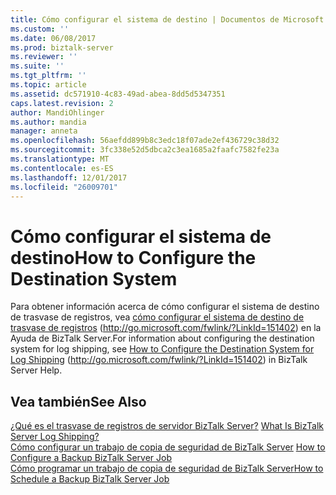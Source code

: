 ```yaml
---
title: Cómo configurar el sistema de destino | Documentos de Microsoft
ms.custom: ''
ms.date: 06/08/2017
ms.prod: biztalk-server
ms.reviewer: ''
ms.suite: ''
ms.tgt_pltfrm: ''
ms.topic: article
ms.assetid: dc571910-4c83-49ad-abea-8dd5d5347351
caps.latest.revision: 2
author: MandiOhlinger
ms.author: mandia
manager: anneta
ms.openlocfilehash: 56aefdd899b8c3edc18f07ade2ef436729c38d32
ms.sourcegitcommit: 3fc338e52d5dbca2c3ea1685a2faafc7582fe23a
ms.translationtype: MT
ms.contentlocale: es-ES
ms.lasthandoff: 12/01/2017
ms.locfileid: "26009701"
---
```

# <a name="how-to-configure-the-destination-system"></a><span data-ttu-id="ccf3c-102">Cómo configurar el sistema de destino</span><span class="sxs-lookup"><span data-stu-id="ccf3c-102">How to Configure the Destination System</span></span>
<span data-ttu-id="ccf3c-103">Para obtener información acerca de cómo configurar el sistema de destino de trasvase de registros, vea [cómo configurar el sistema de destino de trasvase de registros](http://go.microsoft.com/fwlink/?LinkId=151402) (http://go.microsoft.com/fwlink/?LinkId=151402) en la Ayuda de BizTalk Server.</span><span class="sxs-lookup"><span data-stu-id="ccf3c-103">For information about configuring the destination system for log shipping, see [How to Configure the Destination System for Log Shipping](http://go.microsoft.com/fwlink/?LinkId=151402) (http://go.microsoft.com/fwlink/?LinkId=151402) in BizTalk Server Help.</span></span>  
  
## <a name="see-also"></a><span data-ttu-id="ccf3c-104">Vea también</span><span class="sxs-lookup"><span data-stu-id="ccf3c-104">See Also</span></span>  
 <span data-ttu-id="ccf3c-105">[¿Qué es el trasvase de registros de servidor BizTalk Server?](../technical-guides/what-is-biztalk-server-log-shipping.md) </span><span class="sxs-lookup"><span data-stu-id="ccf3c-105">[What Is BizTalk Server Log Shipping?](../technical-guides/what-is-biztalk-server-log-shipping.md) </span></span>  
 <span data-ttu-id="ccf3c-106">[Cómo configurar un trabajo de copia de seguridad de BizTalk Server](../technical-guides/how-to-configure-a-backup-biztalk-server-job.md) </span><span class="sxs-lookup"><span data-stu-id="ccf3c-106">[How to Configure a Backup BizTalk Server Job](../technical-guides/how-to-configure-a-backup-biztalk-server-job.md) </span></span>  
 [<span data-ttu-id="ccf3c-107">Cómo programar un trabajo de copia de seguridad de BizTalk Server</span><span class="sxs-lookup"><span data-stu-id="ccf3c-107">How to Schedule a Backup BizTalk Server Job</span></span>](../technical-guides/how-to-schedule-a-backup-biztalk-server-job.md)